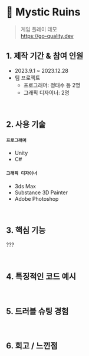 # :pushpin: Mystic Ruins
>게임 플레이 데모   
>https://go-quality.dev  


## 1. 제작 기간 & 참여 인원
- 2023.9.1 ~ 2023.12.28
- 팀 프로젝트
  - 프로그래머: 정태수 등 2명
  - 그래픽 디자이너: 2명

</br>

## 2. 사용 기술
#### `프로그래머`
- Unity
- C#

#### `그래픽 디자이너`
- 3ds Max
- Substance 3D Painter
- Adobe Photoshop

</br>

## 3. 핵심 기능
???

</br>

## 4. 특징적인 코드 예시

</br>

## 5. 트러블 슈팅 경험

</br>

## 6. 회고 / 느낀점 
